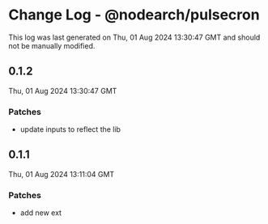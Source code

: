# Change Log - @nodearch/pulsecron

This log was last generated on Thu, 01 Aug 2024 13:30:47 GMT and should not be manually modified.

## 0.1.2
Thu, 01 Aug 2024 13:30:47 GMT

### Patches

- update inputs to reflect the lib

## 0.1.1
Thu, 01 Aug 2024 13:11:04 GMT

### Patches

- add new ext

